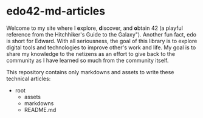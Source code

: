 # edo42-md-articles
Welcome to my site where I **e**xplore, **d**iscover, and **o**btain 42 (a playful reference from the Hitchhiker's Guide to the Galaxy").  Another fun fact, edo is short for Edward.  With all seriousness, the goal of this library is to explore digital tools and technologies to improve other's work and life.  My goal is to share my knowledge to the netizens as an effort to give back to the community as I have learned so much from the community itself.

This repository contains only markdowns and assets to write these technical articles:

- root
    - assets
    - markdowns
    - README.md